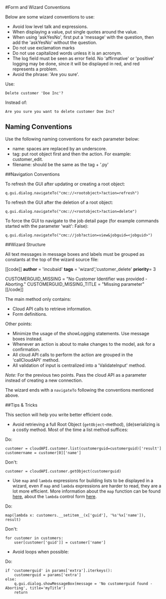 [map]:  http://docs.python.org/library/functions.html?highlight=map#map
[lambda]: http://docs.python.org/tutorial/controlflow.html#lambda-forms


#Form and Wizard Conventions

Below are some wizard conventions to use:

* Avoid low level talk and expressions.
* When displaying a value, put single quotes around the value.
* When using 'askYesNo', first put a 'message' with the question, then add the 'askYesNo' without the question.
* Do not use exclamation marks
* Do not use capitalized words unless it is an acronym.
* The log field must be seen as error field. No 'affirmative' or 'positive' logging may be done, since it will be displayed in red, and red represents a problem.
* Avoid the phrase: 'Are you sure'.

Use:

    Delete customer 'Doe Inc'?

Instead of:

    Are you sure you want to delete customer Doe Inc?


## Naming Conventions

Use the following naming conventions for each parameter below:

* name: spaces are replaced by an underscore.
* tag: put root object first and then the action. For example: customer_edit.
* filename: should be the same as the tag + '.py'


##Navigation Conventions

To refresh the GUI after updating or creating a root object:


    q.gui.dialog.navigateTo("cmc://<rootobject>?action=refresh")


To refresh the GUI after the deletion of a root object:


    q.gui.dialog.navigateTo("cmc://<rootobject>?action=delete")


To force the GUI to navigate to the job detail page (for example commands started with the parameter 'wait': False):


    q.gui.dialog.navigateTo("cmc://job?action=view&jobguid=<jobguid>")


##Wizard Structure

All text messages in message boxes and labels must be grouped as constants at the top of the wizard source file:

[[code]]
__author__ = 'incubaid'
__tags__ = 'wizard','customer_delete'
__priority__= 3

CUSTOMERGUID_MISSING = "No Customer Identifier was provided - Aborting."
CUSTOMERGUID_MISSING_TITLE = "Missing parameter"
[[/code]]

The main method only contains:
* Cloud API calls to retrieve information.
* Form definitions.

Other points:

* Minimize the usage of the showLogging statements. Use message boxes instead.
* Whenever an action is about to make changes to the model, ask for a confirmation.
* All cloud API calls to perform the action are grouped in the 'callCloudAPI' method.
* All validation of input is centralized into a 'ValidateInput' method.

*Note:* For the previous two points. Pass the cloud API as a parameter instead of creating a new connection.

The wizard ends with a `navigateTo` following the conventions mentioned above.


##Tips & Tricks

This section will help you write better efficient code.

* Avoid retrieving a full Root Object (`getObject`-method), (de)serializing is a costly method. Most of the time a list method suffices:

Do:

    customer = cloudAPI.customer.list(customerguid=customerguid)['result']
    customername = customer[0]['name']

Don't:

    customer = cloudAPI.customer.getObject(customerguid)

* Use `map` and `lambda` expressions for building lists to be displayed in a wizard, even if `map` and `lambda` expressions are harder to read, they are a lot more efficient. More information about the `map` function can be found [here][map], about the `lambda` control form [here][lambda].

Do:

    map(lambda x: customers.__setitem__(x['guid'], '%s'%x['name']), result)

Don't:

    for customer in customers:
        user[customer['guid']] = customer['name']

* Avoid loops when possible:

Do:

    if 'customerguid' in params['extra'].iterkeys():
        customerguid = params['extra']
    else:
        q.gui.dialog.showMessageBox(message = 'No customerguid found - Aborting', title='myTitle')
        return
